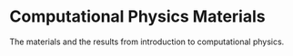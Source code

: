 # Computational Physics Materials
The materials and the results from introduction to computational physics.
